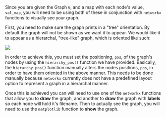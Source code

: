 <!--title={Drawing the Graph}-->

<!--badges={Python:75,Algorithms:100}-->

<!--concepts={directedGraphs, introToGraphs, useOfGraphs}-->

Since you are given the Graph `G`, and a map with each node's value, `val_map`, you will need to be using both of these in conjunction with `networkx` functions to visually see your graph. 

First, you need to make sure the graph prints in a "tree" orientation.  By default the graph will not be shown as we want it to appear. We would like it to appear as a hierarchal, "tree-like" graph, which is oriented like such:

![](https://i.stack.imgur.com/kUTHb.png)

In order to achieve this, you must set the positioning, `pos`,  of the graph's nodes by using the `hierarchy_pos()` function we have provided. Basically, the `hierarchy_pos()` function manually alters the nodes positions, `pos`,  in order to have them oriented in the above manner. This needs to be done manually because `networkx`  currently does not have a predefined layout option to represent a graph in a hierarchal manner. 

Once this is achieved you can will need to use one of the `networkx`  functions that allow you to **draw** the graph, and another to **draw** the graph with **labels** so each node will hold it's filename. Then to actually see the graph, you will need to use the `matplotlib` function to **show** the graph. 



 

 